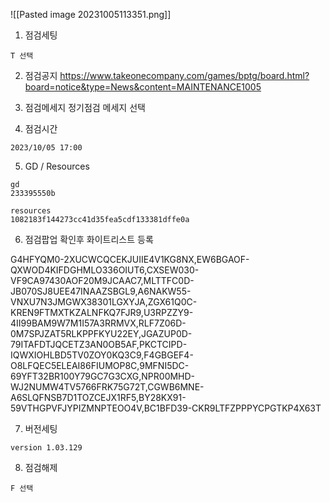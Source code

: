 


![[Pasted image 20231005113351.png]]



1. 점검세팅 
```
T 선택
```


2. 점검공지
	https://www.takeonecompany.com/games/bptg/board.html?board=notice&type=News&content=MAINTENANCE1005

3. 점검메세지
	정기점검 메세지 선택 

4. 점검시간
``` 
2023/10/05 17:00
```

5. GD / Resources
```
gd
233395550b

resources
1082183f144273cc41d35fea5cdf133381dffe0a
```


6. 점검팝업 확인후 화이트리스트 등록

G4HFYQM0-2XUCWCQCEKJUIIE4V1KG8NX,EW6BGAOF-QXWOD4KIFDGHMLO336OIUT6,CXSEW030-VF9CA97430AOF20M9JCAAC7,MLTTFC0D-JB070SJ8UEE47INAAZSBGL9,A6NAKW55-VNXU7N3JMGWX38301LGXYJA,ZGX61Q0C-KREN9FTMXTKZALNFKQ7FJR9,U3RPZZY9-4II99BAM9W7M1I57A3RRMVX,RLF7Z06D-0M7SPJZAT5RLKPPFKYU22EY,JGAZUP0D-79ITAFDTJQCETZ3AN0OB5AF,PKCTCIPD-IQWXIOHLBD5TV0ZOY0KQ3C9,F4GBGEF4-O8LFQEC5ELEAI86FIUMOP8C,9MFNI5DC-69YFT32BR100Y79GC7G3CXG,NPR00MHD-WJ2NUMW4TV5766FRK75G72T,CGWB6MNE-A6SLQFNSB7D1TOZCEJX1RF5,BY28KX91-59VTHGPVFJYPIZMNPTEOO4V,BC1BFD39-CKR9LTFZPPPYCPGTKP4X63T



7. 버전세팅
```
version 1.03.129

```



8. 점검해제
```
F 선택
```

